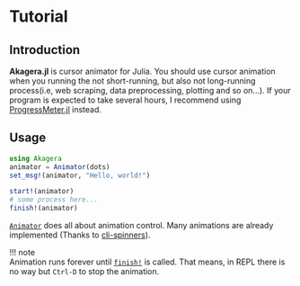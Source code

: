 # Tutorial

## Introduction

**Akagera.jl** is cursor animator for Julia. You should use cursor animation when
you running the not short-running, but also not long-running process(i.e, web scraping, data preprocessing, plotting and so on...). If your program is expected to take several hours, I recommend using [ProgressMeter.jl](https://github.com/timholy/ProgressMeter.jl) instead.

## Usage
```julia
using Akagera
animator = Animator(dots)
set_msg!(animator, "Hello, world!")

start!(animator)
# some process here...
finish!(animator)
```
[`Animator`](@ref) does all about animation control.
Many animations are already implemented (Thanks to [cli-spinners](https://github.com/sindresorhus/cli-spinners)).

!!! note  
    Animation runs forever until [`finish!`](@ref) is called. That means,
    in REPL there is no way but `Ctrl-D` to stop the animation.
